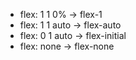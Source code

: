 - flex: 1 1 0% -> flex-1
- flex: 1 1 auto -> flex-auto
- flex: 0 1 auto -> flex-initial
- flex: none -> flex-none
